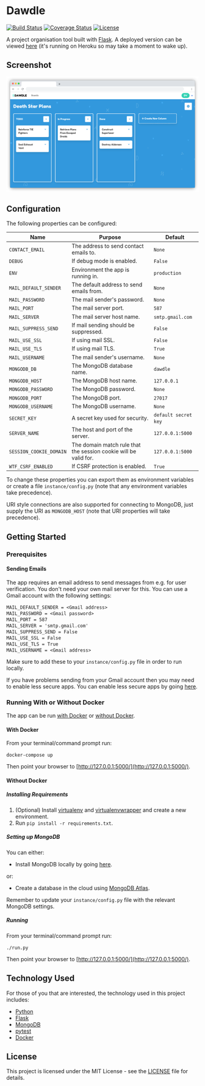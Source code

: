 # Dawdle

[![Build Status](https://img.shields.io/github/workflow/status/vanillaSlice/the-mono/Dawdle/main)](https://github.com/vanillaSlice/the-mono/actions?query=workflow%3ADawdle+branch%3Amain)
[![Coverage Status](https://img.shields.io/codecov/c/gh/vanillaSlice/the-mono/main?flag=Dawdle)](https://codecov.io/gh/vanillaSlice/the-mono/tree/main/projects/dawdle)
[![License](https://img.shields.io/badge/license-MIT-green)](LICENSE)

A project organisation tool built with [Flask](http://flask.pocoo.org/).
A deployed version can be viewed [here](https://dawdle.mikelowe.xyz/) (it's running on Heroku so may take a moment to
wake up).

## Screenshot

![Screenshot](./images/screenshot-1.png)

## Configuration

The following properties can be configured:

| Name                    | Purpose                                                          | Default               |
| ----------------------- | ---------------------------------------------------------------- | --------------------- |
| `CONTACT_EMAIL`         | The address to send contact emails to.                           | `None`                |
| `DEBUG`                 | If debug mode is enabled.                                        | `False`               |
| `ENV`                   | Environment the app is running in.                               | `production`          |
| `MAIL_DEFAULT_SENDER`   | The default address to send emails from.                         | `None`                |
| `MAIL_PASSWORD`         | The mail sender's password.                                      | `None`                |
| `MAIL_PORT`             | The mail server port.                                            | `587`                 |
| `MAIL_SERVER`           | The mail server host name.                                       | `smtp.gmail.com`      |
| `MAIL_SUPPRESS_SEND`    | If mail sending should be suppressed.                            | `False`               |
| `MAIL_USE_SSL`          | If using mail SSL.                                               | `False`               |
| `MAIL_USE_TLS`          | If using mail TLS.                                               | `True`                |
| `MAIL_USERNAME`         | The mail sender's username.                                      | `None`                |
| `MONGODB_DB`            | The MongoDB database name.                                       | `dawdle`              |
| `MONGODB_HOST`          | The MongoDB host name.                                           | `127.0.0.1`           |
| `MONGODB_PASSWORD`      | The MongoDB password.                                            | `None`                |
| `MONGODB_PORT`          | The MongoDB port.                                                | `27017`               |
| `MONGODB_USERNAME`      | The MongoDB username.                                            | `None`                |
| `SECRET_KEY`            | A secret key used for security.                                  | `default secret key`  |
| `SERVER_NAME`           | The host and port of the server.                                 | `127.0.0.1:5000`      |
| `SESSION_COOKIE_DOMAIN` | The domain match rule that the session cookie will be valid for. | `127.0.0.1:5000`      |
| `WTF_CSRF_ENABLED`      | If CSRF protection is enabled.                                   | `True`                |

To change these properties you can export them as environment variables or create a file `instance/config.py` (note
that any environment variables take precedence).

URI style connections are also supported for connecting to MongoDB, just supply the URI as `MONGODB_HOST` (note that
URI properties will take precedence).

## Getting Started

### Prerequisites

#### Sending Emails

The app requires an email address to send messages from e.g. for user verification.
You don't need your own mail server for this. You can use a Gmail account with the following settings:

```
MAIL_DEFAULT_SENDER = <Gmail address>
MAIL_PASSWORD = <Gmail password>
MAIL_PORT = 587
MAIL_SERVER = 'smtp.gmail.com'
MAIL_SUPPRESS_SEND = False
MAIL_USE_SSL = False
MAIL_USE_TLS = True
MAIL_USERNAME = <Gmail address>
```

Make sure to add these to your `instance/config.py` file in order to run locally.

If you have problems sending from your Gmail account then you may need to enable less secure apps.
You can enable less secure apps by going [here](https://myaccount.google.com/lesssecureapps).

### Running With or Without Docker

The app can be run [with Docker](#with-docker) or [without Docker](#without-docker).

#### With Docker

From your terminal/command prompt run:

```
docker-compose up
```

Then point your browser to [http://127.0.0.1:5000/](http://127.0.0.1:5000/).

#### Without Docker

##### Installing Requirements

1. (Optional) Install [virtualenv](https://pypi.org/project/virtualenv/) and
[virtualenvwrapper](https://virtualenvwrapper.readthedocs.io/en/latest/) and create a new environment.
2. Run `pip install -r requirements.txt`.

##### Setting up MongoDB

You can either:

* Install MongoDB locally by going [here](https://www.mongodb.com/download-center#community).

or:

* Create a database in the cloud using [MongoDB Atlas](https://www.mongodb.com/cloud/atlas).

Remember to update your `instance/config.py` file with the relevant MongoDB settings.

##### Running

From your terminal/command prompt run:

```
./run.py
```

Then point your browser to [http://127.0.0.1:5000/](http://127.0.0.1:5000/).

## Technology Used

For those of you that are interested, the technology used in this project includes:

* [Python](https://www.python.org/)
* [Flask](http://flask.pocoo.org/)
* [MongoDB](https://www.mongodb.com/)
* [pytest](https://docs.pytest.org/en/latest/)
* [Docker](https://www.docker.com/)

## License

This project is licensed under the MIT License - see the [LICENSE](../LICENSE) file for details.
